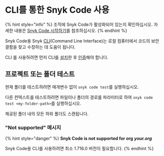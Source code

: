 # CLI를 통한 Snyk Code 사용

{% hint style="info" %}
조직에 Snyk Code가 활성화되어 있는지 확인하십시오. 자세한 내용은 [Snyk Code 시작하기](../getting-started-with-snyk-code.md)를 참조하십시오.
{% endhint %}

Snyk Code용 Snyk [CLI](../../../features/snyk-cli/)(Command Line Interface)는 로컬 컴퓨터에서 코드의 보안 결함을 찾고 수정하는 데 도움이 됩니다.

CLI 를 사용하려면 먼저 CLI를 [설치](../../../features/snyk-cli/install-the-snyk-cli/)한 후 [인증](../../../features/snyk-cli/commands/auth.md)해야 합니다.

## 프로젝트 또는 폴더 테스트

현재 폴더를 테스트하려면 매개변수 없이 `snyk code test`를 실행하십시오.

다른 컨텍스트를 테스트하려면 파일이나 폴더의 경로를 파라미터로 하여 `snyk code test <my-folder-path>`를 실행하십시오.

제공된 폴더 내의 모든 하위 폴더도 스캔됩니다.

### "Not supported" 메시지

{% hint style="danger" %}
**Snyk Code is not supported for org** _**your.org**_

Snyk Code용 CLI를 사용하려면 최소 1.716.0 버전이 필요합니다.
{% endhint %}
